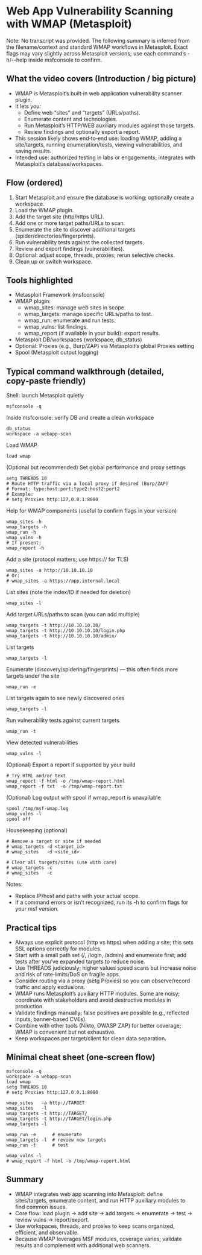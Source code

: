 # Web App Vulnerability Scanning with WMAP (Metasploit)

Note: No transcript was provided. The following summary is inferred from the filename/context and standard WMAP workflows in Metasploit. Exact flags may vary slightly across Metasploit versions; use each command’s -h/--help inside msfconsole to confirm.

## What the video covers (Introduction / big picture)
- WMAP is Metasploit’s built‑in web application vulnerability scanner plugin.
- It lets you:
  - Define web “sites” and “targets” (URLs/paths).
  - Enumerate content and technologies.
  - Run Metasploit’s HTTP/WEB auxiliary modules against those targets.
  - Review findings and optionally export a report.
- This session likely shows end‑to‑end use: loading WMAP, adding a site/targets, running enumeration/tests, viewing vulnerabilities, and saving results.
- Intended use: authorized testing in labs or engagements; integrates with Metasploit’s database/workspaces.

## Flow (ordered)
1. Start Metasploit and ensure the database is working; optionally create a workspace.
2. Load the WMAP plugin.
3. Add the target site (http/https URL).
4. Add one or more target paths/URLs to scan.
5. Enumerate the site to discover additional targets (spider/directories/fingerprints).
6. Run vulnerability tests against the collected targets.
7. Review and export findings (vulnerabilities).
8. Optional: adjust scope, threads, proxies; rerun selective checks.
9. Clean up or switch workspace.

## Tools highlighted
- Metasploit Framework (msfconsole)
- WMAP plugin:
  - wmap_sites: manage web sites in scope.
  - wmap_targets: manage specific URLs/paths to test.
  - wmap_run: enumerate and run tests.
  - wmap_vulns: list findings.
  - wmap_report (if available in your build): export results.
- Metasploit DB/workspaces (workspace, db_status)
- Optional: Proxies (e.g., Burp/ZAP) via Metasploit’s global Proxies setting
- Spool (Metasploit output logging)

## Typical command walkthrough (detailed, copy‑paste friendly)

Shell: launch Metasploit quietly
```
msfconsole -q
```

Inside msfconsole: verify DB and create a clean workspace
```
db_status
workspace -a webapp-scan
```

Load WMAP
```
load wmap
```

(Optional but recommended) Set global performance and proxy settings
```
setg THREADS 10
# Route HTTP traffic via a local proxy if desired (Burp/ZAP)
# Format: type:host:port;type2:host2:port2
# Example:
# setg Proxies http:127.0.0.1:8080
```

Help for WMAP components (useful to confirm flags in your version)
```
wmap_sites -h
wmap_targets -h
wmap_run -h
wmap_vulns -h
# If present:
wmap_report -h
```

Add a site (protocol matters; use https:// for TLS)
```
wmap_sites -a http://10.10.10.10
# Or:
# wmap_sites -a https://app.internal.local
```

List sites (note the index/ID if needed for deletion)
```
wmap_sites -l
```

Add target URLs/paths to scan (you can add multiple)
```
wmap_targets -t http://10.10.10.10/
wmap_targets -t http://10.10.10.10/login.php
wmap_targets -t http://10.10.10.10/admin/
```

List targets
```
wmap_targets -l
```

Enumerate (discovery/spidering/fingerprints) — this often finds more targets under the site
```
wmap_run -e
```

List targets again to see newly discovered ones
```
wmap_targets -l
```

Run vulnerability tests against current targets
```
wmap_run -t
```

View detected vulnerabilities
```
wmap_vulns -l
```

(Optional) Export a report if supported by your build
```
# Try HTML and/or text
wmap_report -f html -o /tmp/wmap-report.html
wmap_report -f txt  -o /tmp/wmap-report.txt
```

(Optional) Log output with spool if wmap_report is unavailable
```
spool /tmp/msf-wmap.log
wmap_vulns -l
spool off
```

Housekeeping (optional)
```
# Remove a target or site if needed
# wmap_targets -d <target_id>
# wmap_sites   -d <site_id>

# Clear all targets/sites (use with care)
# wmap_targets -c
# wmap_sites   -c
```

Notes:
- Replace IP/host and paths with your actual scope.
- If a command errors or isn’t recognized, run its -h to confirm flags for your msf version.

## Practical tips
- Always use explicit protocol (http vs https) when adding a site; this sets SSL options correctly for modules.
- Start with a small path set (/, /login, /admin) and enumerate first; add tests after you’ve expanded targets to reduce noise.
- Use THREADS judiciously; higher values speed scans but increase noise and risk of rate‑limits/DoS on fragile apps.
- Consider routing via a proxy (setg Proxies) so you can observe/record traffic and apply exclusions.
- WMAP runs Metasploit’s auxiliary HTTP modules. Some are noisy; coordinate with stakeholders and avoid destructive modules in production.
- Validate findings manually; false positives are possible (e.g., reflected inputs, banner‑based CVEs).
- Combine with other tools (Nikto, OWASP ZAP) for better coverage; WMAP is convenient but not exhaustive.
- Keep workspaces per target/client for clean data separation.

## Minimal cheat sheet (one‑screen flow)
```
msfconsole -q
workspace -a webapp-scan
load wmap
setg THREADS 10
# setg Proxies http:127.0.0.1:8080

wmap_sites   -a http://TARGET
wmap_sites   -l
wmap_targets -t http://TARGET/
wmap_targets -t http://TARGET/login.php
wmap_targets -l

wmap_run -e      # enumerate
wmap_targets -l  # review new targets
wmap_run -t      # test

wmap_vulns -l
# wmap_report -f html -o /tmp/wmap-report.html
```

## Summary
- WMAP integrates web app scanning into Metasploit: define sites/targets, enumerate content, and run HTTP auxiliary modules to find common issues.
- Core flow: load plugin → add site → add targets → enumerate → test → review vulns → report/export.
- Use workspaces, threads, and proxies to keep scans organized, efficient, and observable.
- Because WMAP leverages MSF modules, coverage varies; validate results and complement with additional web scanners.